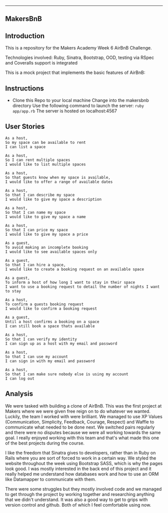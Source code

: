 ___
## MakersBnB

## Introduction

This is a repository for the Makers Academy Week 6 AirBnB Challenge. 


Technologies involved: Ruby, Sinatra, Bootstrap, OOD, testing via RSpec and Coveralls support is integrated

This is a mock project that implements the basic features of AirBnB:

## Instructions

* Clone this Repo to your local machine
Change into the makersbnb directory
Use the following command to launch the server: `ruby app/app.rb`
The server is hosted on localhost:4567

## User Stories

```
As a host,
So my space can be available to rent
I can list a space
```
```
As a host,
So I can rent multiple spaces
I would like to list multiple spaces
```
```
As a host,
So that guests know when my space is available,
I would like to offer a range of available dates
```
```
As a host,
So that I can describe my space
I would like to give my space a description
```
```
As a host,
So that I can name my space
I would like to give my space a name
```
```
As a host,
So that I can price my space
I would like to give my space a price
```
```
As a guest,
To avoid making an incomplete booking
I would like to see available spaces only
```
```
As a guest,
So that I can hire a space,
I would like to create a booking request on an available space
```
```
As a guest,
To inform a host of how long I want to stay in their space
I want to use a booking request to detail the number of nights I want to stay
```
```
As a host,
To confirm a guests booking request
I would like to confirm a booking request
```
```
As a guest,
Until a host confirms a booking on a space
I can still book a space thats available
```

```
As a host,
So that I can verify my identity
I can sign up as a host with my email and password
```

```
As a host,
So that I can use my account
I can sign in with my email and password
```
```
As a host,
So that I can make sure nobody else is using my account
I can log out
```

## Analysis

We were tasked with building a clone of AirBnB. This was the first project at Makers where we were given free reign on to do whatever we wanted. Luckily, the team I worked with were brilliant. We managed to use XP Values (Communication, Simplicity, Feedback, Courage, Respect) and Waffle to communicate what needed to be done next. We switched pairs regularly and there were no disputes because we were all working towards the same goal. I really enjoyed working with this team and that's what made this one of the best projects during the course.

I like the freedom that Sinatra gives to developers, rather than in Ruby on Rails where you are sort of forced to work in a certain way. We styled the website throughout the week using Bootstrap SASS, which is why the pages look good. I was mostly interested in the back end of this project and it really helped me understand how databases work and how to use an ORM like Datamapper to communicate with them.

There were some struggles but they mostly involved code and we managed to get through the project by working together and researching anything that we didn't understand. It was also a good way to get to grips with version control and github. Both of which I feel comfortable using now.
